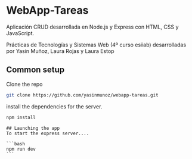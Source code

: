 # WebApp-Tareas
Aplicación CRUD desarrollada en Node.js y Express con HTML, CSS y JavaScript.

Prácticas de Tecnologías y Sistemas Web (4º curso esiiab) desarrolladas por Yasín Muñoz, Laura Rojas y Laura Estop
## Common setup

Clone the repo 

```bash
git clone https://github.com/yasinmunoz/webapp-tareas.git
```
install the dependencies for the server.

```bash
npm install
```
``````
## Launching the app
To start the express server....

```bash
npm run dev
```
